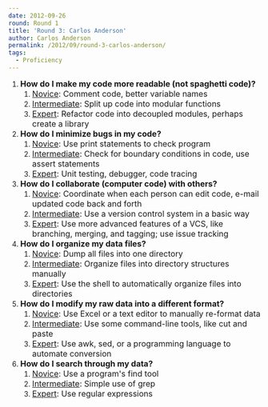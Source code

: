 ```yaml
---
date: 2012-09-26
round: Round 1
title: 'Round 3: Carlos Anderson'
author: Carlos Anderson
permalink: /2012/09/round-3-carlos-anderson/
tags:
  - Proficiency
---
```

1.  **<span style="font-size: medium;">How do I make my code more readable (not spaghetti code)?</span>** 
    1.  <span style="font-size: medium;"><span style="text-decoration: underline;">Novice</span>: Comment code, better variable names</span>
    2.  <span style="font-size: medium;"><span style="text-decoration: underline;">Intermediate</span>: Split up code into modular functions</span>
    3.  <span style="font-size: medium;"><span style="text-decoration: underline;">Expert</span>: Refactor code into decoupled modules, perhaps create a library</span>
2.  **<span style="font-size: medium;">How do I minimize bugs in my code?</span>** 
    1.  <span style="font-size: medium;"><span style="text-decoration: underline;">Novice</span>: Use print statements to check program</span>
    2.  <span style="font-size: medium;"><span style="text-decoration: underline;">Intermediate</span>: Check for boundary conditions in code, use assert statements</span>
    3.  <span style="font-size: medium;"><span style="text-decoration: underline;">Expert</span>: Unit testing, debugger, code tracing</span>
3.  **<span style="font-size: medium;">How do I collaborate (computer code) with others?</span>** 
    1.  <span style="font-size: medium;"><span style="text-decoration: underline;">Novice</span>: Coordinate when each person can edit code, e-mail updated code back and forth</span>
    2.  <span style="font-size: medium;"><span style="text-decoration: underline;">Intermediate</span>: Use a version control system in a basic way</span>
    3.  <span style="font-size: medium;"><span style="text-decoration: underline;">Expert</span>: Use more advanced features of a VCS, like branching, merging, and tagging; use issue tracking</span>
4.  **<span style="font-size: medium;">How do I organize my data files?</span>** 
    1.  <span style="font-size: medium;"><span style="text-decoration: underline;">Novice</span>: Dump all files into one directory</span>
    2.  <span style="font-size: medium;"><span style="text-decoration: underline;">Intermediate</span>: Organize files into directory structures manually</span>
    3.  <span style="font-size: medium;"><span style="text-decoration: underline;">Expert</span>: Use the shell to automatically organize files into directories</span>
5.  **<span style="font-size: medium;">How do I modify my raw data into a different format?</span>** 
    1.  <span style="font-size: medium;"><span style="text-decoration: underline;">Novice</span>: Use Excel or a text editor to manually re-format data</span>
    2.  <span style="font-size: medium;"><span style="text-decoration: underline;">Intermediate</span>: Use some command-line tools, like cut and paste</span>
    3.  <span style="font-size: medium;"><span style="text-decoration: underline;">Expert</span>: Use awk, sed, or a programming language to automate conversion</span>
6.  **<span style="font-size: medium;">How do I search through my data?</span>** 
    1.  <span style="font-size: medium;"><span style="text-decoration: underline;">Novice</span>: Use a program's find tool</span>
    2.  <span style="font-size: medium;"><span style="text-decoration: underline;">Intermediate</span>: Simple use of grep</span>
    3.  <span style="font-size: medium;"><span style="text-decoration: underline;">Expert</span>: Use regular expressions</span>
